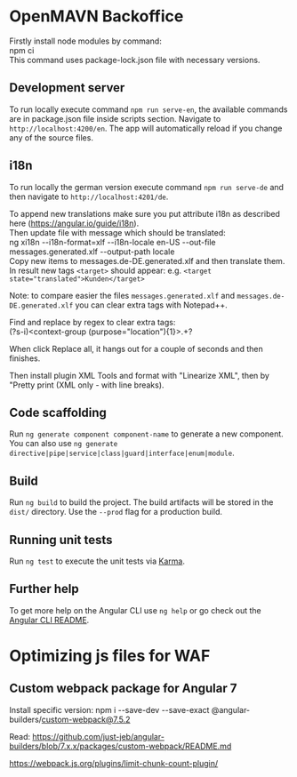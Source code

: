 # OpenMAVN Backoffice

Firstly install node modules by command:  
npm ci  
This command uses package-lock.json file with necessary versions.

## Development server

To run locally execute command `npm run serve-en`, the available commands are in package.json file inside scripts section.
Navigate to `http://localhost:4200/en`. The app will automatically reload if you change any of the source files.

## i18n

To run locally the german version execute command `npm run serve-de` and then navigate to `http://localhost:4201/de`.

To append new translations make sure you put attribute i18n as described here (https://angular.io/guide/i18n).  
Then update file with message which should be translated:  
ng xi18n --i18n-format=xlf --i18n-locale en-US --out-file messages.generated.xlf --output-path locale  
Copy new items to messages.de-DE.generated.xlf and then translate them.  
In result new tags `<target>` should appear: e.g. `<target state="translated">Kunden</target>`

Note: to compare easier the files `messages.generated.xlf` and `messages.de-DE.generated.xlf` you can clear extra tags with Notepad++.

Find and replace by regex to clear extra tags:  
(?s-i)<context-group (purpose="location"){1}>.+?</context-group>

When click Replace all, it hangs out for a couple of seconds and then finishes.

Then install plugin XML Tools and format with "Linearize XML", then by "Pretty print (XML only - with line breaks).

## Code scaffolding

Run `ng generate component component-name` to generate a new component. You can also use `ng generate directive|pipe|service|class|guard|interface|enum|module`.

## Build

Run `ng build` to build the project. The build artifacts will be stored in the `dist/` directory. Use the `--prod` flag for a production build.

## Running unit tests

Run `ng test` to execute the unit tests via [Karma](https://karma-runner.github.io).

## Further help

To get more help on the Angular CLI use `ng help` or go check out the [Angular CLI README](https://github.com/angular/angular-cli/blob/master/README.md).

# Optimizing js files for WAF

## Custom webpack package for Angular 7

Install specific version:
npm i --save-dev --save-exact @angular-builders/custom-webpack@7.5.2

Read:
https://github.com/just-jeb/angular-builders/blob/7.x.x/packages/custom-webpack/README.md

https://webpack.js.org/plugins/limit-chunk-count-plugin/
